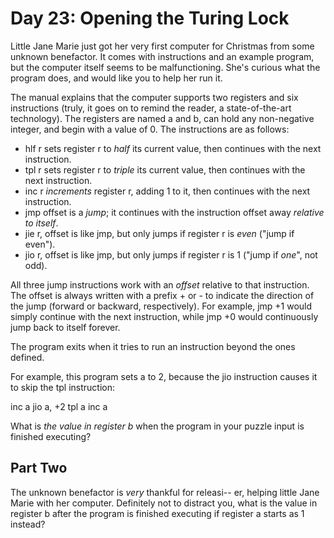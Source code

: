 # Day 23: Opening the Turing Lock

Little Jane Marie just got her very first computer for Christmas from some unknown benefactor. It comes with instructions and an example program, but the computer itself seems to be malfunctioning. She's curious what the program does, and would like you to help her run it.

The manual explains that the computer supports two registers and six instructions (truly, it goes on to remind the reader, a state-of-the-art technology). The registers are named a and b, can hold any non-negative integer, and begin with a value of 0. The instructions are as follows:

* hlf r sets register r to *half* its current value, then continues with the next instruction.
* tpl r sets register r to *triple* its current value, then continues with the next instruction.
* inc r *increments* register r, adding 1 to it, then continues with the next instruction.
* jmp offset is a *jump*; it continues with the instruction offset away *relative to itself*.
* jie r, offset is like jmp, but only jumps if register r is *even* ("jump if even").
* jio r, offset is like jmp, but only jumps if register r is 1 ("jump if *one*", not odd).

All three jump instructions work with an *offset* relative to that instruction. The offset is always written with a prefix + or - to indicate the direction of the jump (forward or backward, respectively). For example, jmp +1 would simply continue with the next instruction, while jmp +0 would continuously jump back to itself forever.

The program exits when it tries to run an instruction beyond the ones defined.

For example, this program sets a to 2, because the jio instruction causes it to skip the tpl instruction:

inc a
jio a, +2
tpl a
inc a

What is *the value in register b* when the program in your puzzle input is finished executing?

## Part Two

The unknown benefactor is *very* thankful for releasi-- er, helping little Jane Marie with her computer. Definitely not to distract you, what is the value in register b after the program is finished executing if register a starts as 1 instead?

